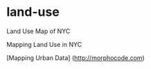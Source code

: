 # land-use
Land Use Map of NYC

Mapping Land Use in NYC

[Mapping Urban Data] (http://morphocode.com)
